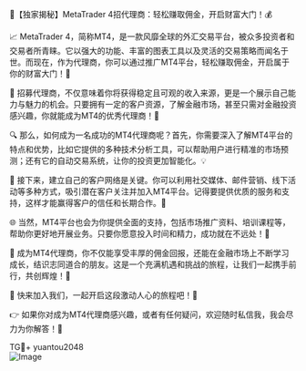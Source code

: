 🚀【独家揭秘】MetaTrader 4招代理商：轻松赚取佣金，开启财富大门！💰

📈 MetaTrader 4，简称MT4，是一款风靡全球的外汇交易平台，被众多投资者和交易者所青睐。它以强大的功能、丰富的图表工具以及灵活的交易策略而闻名于世。而现在，作为代理商，你可以通过推广MT4平台，轻松赚取佣金，开启属于你的财富大门！🌈

🎯 招募代理商，不仅意味着你将获得稳定且可观的收入来源，更是一个展示自己能力与魅力的机会。只要拥有一定的客户资源，了解金融市场，甚至只需对金融投资感兴趣，你就能成为MT4的优秀代理商！🤝

🔍 那么，如何成为一名成功的MT4代理商呢？首先，你需要深入了解MT4平台的特点和优势，比如它提供的多种技术分析工具，可以帮助用户进行精准的市场预测；还有它的自动交易系统，让你的投资更加智能化。💡

💼 接下来，建立自己的客户网络是关键。你可以利用社交媒体、邮件营销、线下活动等多种方式，吸引潜在客户关注并加入MT4平台。记得要提供优质的服务和支持，这样才能赢得客户的信任和长期合作。👥

🌐 当然，MT4平台也会为你提供全面的支持，包括市场推广资料、培训课程等，帮助你更好地开展业务。只要你愿意投入时间和精力，成功就在不远处！🌟

🎉 成为MT4代理商，你不仅能享受丰厚的佣金回报，还能在金融市场上不断学习成长，结识志同道合的朋友。这是一个充满机遇和挑战的旅程，让我们一起携手前行，共创辉煌！🌈

🔔 快来加入我们，一起开启这段激动人心的旅程吧！💼

👉 如果你对成为MT4代理商感兴趣，或者有任何疑问，欢迎随时私信我，我会尽力为你解答！💌

TG💪+ yuantou2048  
![Image](https://github.com/user-attachments/assets/42a5a4a5-fea9-4a1d-8aa0-73e57e430cca)